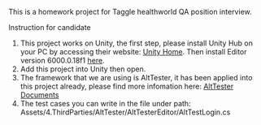 This is a homework project for Taggle healthworld QA position interview.

Instruction for candidate

1. This project works on Unity, the first step, please install Unity Hub on your PC by accessing their website: [Unity Home](https://unity.com/download). Then install Editor version 6000.0.18f1 [here](https://unity.com/releases/editor/archive).
2. Add this project into Unity then open.
3. The framework that we are using is AltTester, it has been applied into this project already, please find more infomation here: [AltTester Documents](https://alttester.com/docs/sdk/latest/index.html)
4. The test cases you can write in the file under path: Assets/4.ThirdParties/AltTester/AltTesterEditor/AltTestLogin.cs
